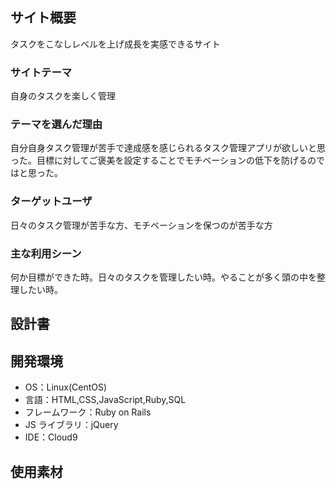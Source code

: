 ## サイト概要

タスクをこなしレベルを上げ成長を実感できるサイト

### サイトテーマ

自身のタスクを楽しく管理

### テーマを選んだ理由

自分自身タスク管理が苦手で達成感を感じられるタスク管理アプリが欲しいと思った。目標に対してご褒美を設定することでモチベーションの低下を防げるのではと思った。

### ターゲットユーザ

日々のタスク管理が苦手な方、モチベーションを保つのが苦手な方

### 主な利用シーン

何か目標ができた時。日々のタスクを管理したい時。やることが多く頭の中を整理したい時。

## 設計書



## 開発環境

- OS：Linux(CentOS)
- 言語：HTML,CSS,JavaScript,Ruby,SQL
- フレームワーク：Ruby on Rails
- JS ライブラリ：jQuery
- IDE：Cloud9

## 使用素材
